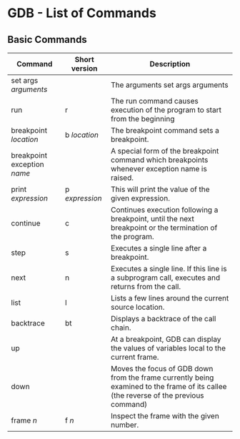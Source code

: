 # GDB - List of Commands

## Basic Commands

| Command | Short version | Description |
| ------- | ------------- | ----------- |
| set args *arguments* | | The arguments set args arguments |
| run | r | The run command causes execution of the program to start from the beginning |
| breakpoint *location* | b *location* | The breakpoint command sets a breakpoint. |
| breakpoint exception *name* |  | A special form of the breakpoint command which breakpoints whenever exception name is raised. |
| print *expression* | p *expression* | This will print the value of the given expression. |
| continue | c | Continues execution following a breakpoint, until the next breakpoint or the termination of the program. |
| step | s | Executes a single line after a breakpoint. |
| next | n | Executes a single line. If this line is a subprogram call, executes and returns from the call. |
| list | l | Lists a few lines around the current source location. |
| backtrace | bt | Displays a backtrace of the call chain. |
| up | | At a breakpoint, GDB can display the values of variables local to the current frame. |
| down | | Moves the focus of GDB down from the frame currently being examined to the frame of its callee (the reverse of the previous command) |
|frame *n* | f *n* | Inspect the frame with the given number. |